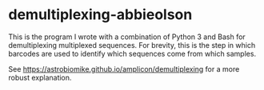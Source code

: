 # demultiplexing-abbieolson

This is the program I wrote with a combination of Python 3 and Bash for demultiplexing multiplexed sequences. For brevity, this is the step in which barcodes are used to identify which sequences come from which samples.

See https://astrobiomike.github.io/amplicon/demultiplexing for a more robust explanation.
